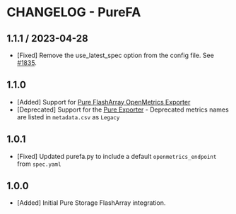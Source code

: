 # CHANGELOG - PureFA

## 1.1.1 / 2023-04-28
* [Fixed] Remove the use_latest_spec option from the config file. See [#1835](https://github.com/DataDog/integrations-extras/pull/1835).

## 1.1.0

* [Added] Support for [Pure FlashArray OpenMetrics Exporter](https://github.com/PureStorage-OpenConnect/pure-fa-openmetrics-exporter)
* [Deprecated] Support for the [Pure Exporter](https://github.com/PureStorage-OpenConnect/pure-exporter) - Deprecated metrics names are listed in `metadata.csv` as `Legacy`

## 1.0.1

* [Fixed] Updated purefa.py to include a default `openmetrics_endpoint` from `spec.yaml`

## 1.0.0

* [Added] Initial Pure Storage FlashArray integration.
